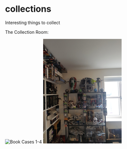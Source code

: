 # collections
Interesting things to collect

The Collection Room:

<img src="images/room/20180712_094734.jpg" width="256" alt="Book Cases 1-4"/>

<img src="images/room/20180712_094939.jpg" width="256" alt="Display Cabinet 1"/>


